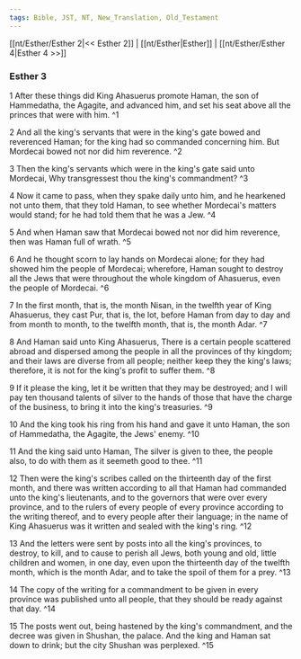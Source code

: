 ```yaml
---
tags: Bible, JST, NT, New_Translation, Old_Testament
---
```


[[nt/Esther/Esther 2|<< Esther 2]] | [[nt/Esther|Esther]] | [[nt/Esther/Esther 4|Esther 4 >>]]

### Esther 3

1 After these things did King Ahasuerus promote Haman, the son of Hammedatha, the Agagite, and advanced him, and set his seat above all the princes that were with him.  ^1

2 And all the king\'s servants that were in the king\'s gate bowed and reverenced Haman; for the king had so commanded concerning him. But Mordecai bowed not nor did him reverence.  ^2

3 Then the king\'s servants which were in the king\'s gate said unto Mordecai, Why transgressest thou the king\'s commandment?  ^3

4 Now it came to pass, when they spake daily unto him, and he hearkened not unto them, that they told Haman, to see whether Mordecai\'s matters would stand; for he had told them that he was a Jew.  ^4

5 And when Haman saw that Mordecai bowed not nor did him reverence, then was Haman full of wrath.  ^5

6 And he thought scorn to lay hands on Mordecai alone; for they had showed him the people of Mordecai; wherefore, Haman sought to destroy all the Jews that were throughout the whole kingdom of Ahasuerus, even the people of Mordecai.  ^6

7 In the first month, that is, the month Nisan, in the twelfth year of King Ahasuerus, they cast Pur, that is, the lot, before Haman from day to day and from month to month, to the twelfth month, that is, the month Adar.  ^7

8 And Haman said unto King Ahasuerus, There is a certain people scattered abroad and dispersed among the people in all the provinces of thy kingdom; and their laws are diverse from all people; neither keep they the king\'s laws; therefore, it is not for the king\'s profit to suffer them.  ^8

9 If it please the king, let it be written that they may be destroyed; and I will pay ten thousand talents of silver to the hands of those that have the charge of the business, to bring it into the king\'s treasuries.  ^9

10 And the king took his ring from his hand and gave it unto Haman, the son of Hammedatha, the Agagite, the Jews\' enemy.  ^10

11 And the king said unto Haman, The silver is given to thee, the people also, to do with them as it seemeth good to thee.  ^11

12 Then were the king\'s scribes called on the thirteenth day of the first month, and there was written according to all that Haman had commanded unto the king\'s lieutenants, and to the governors that were over every province, and to the rulers of every people of every province according to the writing thereof, and to every people after their language; in the name of King Ahasuerus was it written and sealed with the king\'s ring.  ^12

13 And the letters were sent by posts into all the king\'s provinces, to destroy, to kill, and to cause to perish all Jews, both young and old, little children and women, in one day, even upon the thirteenth day of the twelfth month, which is the month Adar, and to take the spoil of them for a prey.  ^13

14 The copy of the writing for a commandment to be given in every province was published unto all people, that they should be ready against that day.  ^14

15 The posts went out, being hastened by the king\'s commandment, and the decree was given in Shushan, the palace. And the king and Haman sat down to drink; but the city Shushan was perplexed.  ^15

 
